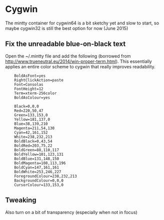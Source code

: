 # Cygwin
The mintty container for cygwin64 is a bit sketchy yet and slow to start, so maybe cygwin32 is still the best option for now (June 2015)

## Fix the unreadable blue-on-black text
Open the ~/.mintty file and add the following (borrowed from http://www.trueneutral.eu/2014/win-proper-term.html).
This essentially applies an entire color scheme to cygwin that really improves readability.

		BoldAsFont=yes
		RightClickAction=paste
		Font=Consolas
		FontHeight=12
		Term=xterm-256color
		BoldAsColour=yes

		Black=0,0,0
		Red=220,50,47
		Green=133,153,0
		Yellow=181,137,0
		Blue=38,139,210
		Magenta=211,54,130
		Cyan=42,161,152
		White=238,232,213
		BoldBlack=0,43,54
		BoldRed=203,75,22
		BoldGreen=88,110,117
		BoldYellow=101,123,131
		BoldBlue=131,148,150
		BoldMagenta=108,113,196
		BoldCyan=147,161,161
		BoldWhite=253,246,227
		ForegroundColour=238,232,213
		BackgroundColour=0,0,0
		CursorColour=133,153,0
		
## Tweaking
Also turn on a bit of transparency (especially when not in focus)
